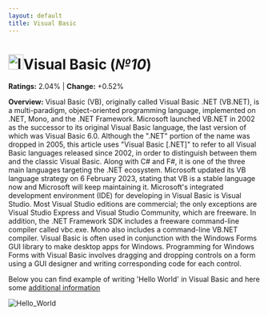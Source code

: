 ```yaml
---
layout: default
title: Visual Basic
---
```


# <img src="https://www.kindpng.com/picc/m/13-131176_visual-basic-logo-png-transparent-png.png" alt="logo" width="30"/>**Visual Basic** (_№10_) 

**Ratings:** 2.04% | **Change:** +0.52% 

**Overview:** Visual Basic (VB), originally called Visual Basic .NET (VB.NET), is a multi-paradigm, object-oriented programming language, implemented on .NET, Mono, and the .NET Framework. Microsoft launched VB.NET in 2002 as the successor to its original Visual Basic language, the last version of which was Visual Basic 6.0. Although the ".NET" portion of the name was dropped in 2005, this article uses "Visual Basic [.NET]" to refer to all Visual Basic languages released since 2002, in order to distinguish between them and the classic Visual Basic. Along with C# and F#, it is one of the three main languages targeting the .NET ecosystem. Microsoft updated its VB language strategy on 6 February 2023, stating that VB is a stable language now and Microsoft will keep maintaining it.
Microsoft's integrated development environment (IDE) for developing in Visual Basic is Visual Studio. Most Visual Studio editions are commercial; the only exceptions are Visual Studio Express and Visual Studio Community, which are freeware. In addition, the .NET Framework SDK includes a freeware command-line compiler called vbc.exe. Mono also includes a command-line VB.NET compiler.
Visual Basic is often used in conjunction with the Windows Forms GUI library to make desktop apps for Windows. Programming for Windows Forms with Visual Basic involves dragging and dropping controls on a form using a GUI designer and writing corresponding code for each control.

Below you can find example of writing 'Hello World' in Visual Basic and here some [additional information](https://en.wikipedia.org/wiki/Visual_Basic_(.NET))

![Hello_World](https://www.tutlane.com/images/visual-basic/vb_console_app_structure.PNG)
